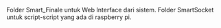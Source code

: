 Folder Smart_Finale untuk Web Interface dari sistem.
Folder SmartSocket untuk script-script yang ada di raspberry pi.
